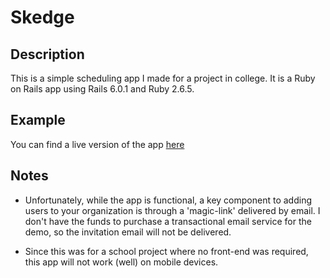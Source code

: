# Skedge

## Description
This is a simple scheduling app I made for a project in college. It is a Ruby on Rails app using Rails 6.0.1 and Ruby 2.6.5.


## Example
You can find a live version of the app [here](http://www.goskedge.com)

## Notes

* Unfortunately, while the app is functional, a key component to adding users to your organization is through a 'magic-link' delivered by email. I don't have the funds to purchase a transactional email service for the demo, so the invitation email will not be delivered.

* Since this was for a school project where no front-end was required, this app will not work (well) on mobile devices.